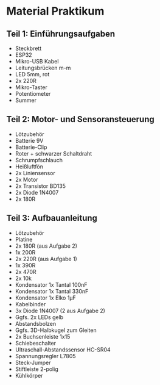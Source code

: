 # Material Praktikum

## Teil 1: Einführungsaufgaben
-	Steckbrett
-	ESP32
-	Mikro-USB Kabel
-	Leitungsbrücken m-m
-	LED 5mm, rot
-	2x 220R
-	Mikro-Taster
-	Potentiometer
-	Summer
## Teil 2: Motor- und Sensoransteuerung
-	Lötzubehör
-	Batterie 9V
-	Batterie-Clip
-	Roter + schwarzer Schaltdraht
-	Schrumpfschlauch
-	Heißluftfön
-	2x Liniensensor
-	2x Motor
-	2x Transistor BD135
-	2x Diode 1N4007
-	2x 180R
## Teil 3: Aufbauanleitung
-	Lötzubehör
-	Platine
-	2x 180R (aus Aufgabe 2)
-	1x 200R
-	2x 220R (aus Aufgabe 1)
-	1x 390R
-	2x 470R
-	2x 10k
-	Kondensator 1x Tantal 100nF
-	Kondensator 1x Tantal 330nF
-	Kondensator 1x Elko 1µF
-	Kabelbinder
-	3x Diode 1N4007 (2 aus Aufgabe 2)
-	Ggfs. 2x LEDs gelb
-	Abstandsbolzen
-	Ggfs. 3D-Halbkugel zum Gleiten
-	2x Buchsenleiste 1x15
-	Schiebeschalter
-	Ultraschall-Abstandssensor HC-SR04
-	Spannungsregler L7805
-	Steck-Jumper
-	Stiftleiste 2-polig
-	Kühlkörper

